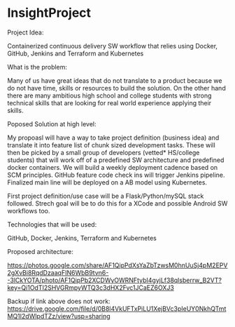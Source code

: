 # InsightProject

Project Idea:

Containerized continuous delivery SW workflow that relies using Docker, GitHub, Jenkins and Terraform and Kubernetes

What is the problem:

Many of us have great ideas that do not translate to a product because we do not have time, skills or resources to build the solution. On the other hand there are many ambitious high school and college students with strong technical skills that are looking for real world experience applying their skills.  

Poposed Solution at high level:

My propoasl will have a  way to take project definition (business idea) and translate it into  feature list of chunk sized development tasks. These will then be picked by a small group of developers (vetted* HS/college students) that will work off of a predefined SW architecture and predefined docker containers.  We will build a weekly deployment cadence based on SCM principles. GitHub feature code check ins will trigger Jenkins pipeline. Finalized main line will be deployed on a AB model using Kubernetes.

First project definition/use case will be a Flask/Python/mySQL stack followed. Strech goal will be to do this for a XCode and possible Android SW workflows too. 

Technologies that will be used:

GitHub, Docker, Jenkins, Terraform and Kubernetes


Proposed architecture:


https://photos.google.com/share/AF1QipPdXsYaZbTzwsM0hnUuSj4pM2EPV2gXvBi8RqdDzaaqFIN6WbB9tvn6--3lCkYOTA/photo/AF1QipPb2XCDWyOWRNFtybI4gyjLf38qlsberrw_B2VT?key=Qi1OdTI2SHVGRmpyWTQ3c3dHX2Fvc1JCaEZ6OXJ3

Backup if link above does not work:
https://drive.google.com/file/d/0B8l4VkUFTxPiLU1XejBVc3pIeUY0NkhQTmtMQ1I2dWlpdTZz/view?usp=sharing

